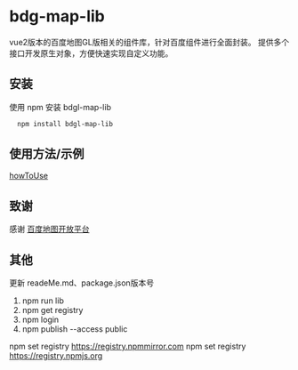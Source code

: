 # bdg-map-lib

vue2版本的百度地图GL版相关的组件库，针对百度组件进行全面封装。
提供多个接口开发原生对象，方便快速实现自定义功能。



## 安装

使用 npm 安装 bdgl-map-lib

```bash
  npm install bdgl-map-lib
```



## 使用方法/示例

[howToUse](https://raw.githubusercontent.com/ProgrammerMao-001/bdgl-map-lib/main/howToUse.md)



## 致谢

感谢 [百度地图开放平台](https://lbsyun.baidu.com/)



## 其他

更新 readeMe.md、package.json版本号

1. npm run lib
2. npm get registry
3. npm login
4. npm publish --access public

npm set registry https://registry.npmmirror.com
npm set registry https://registry.npmjs.org
